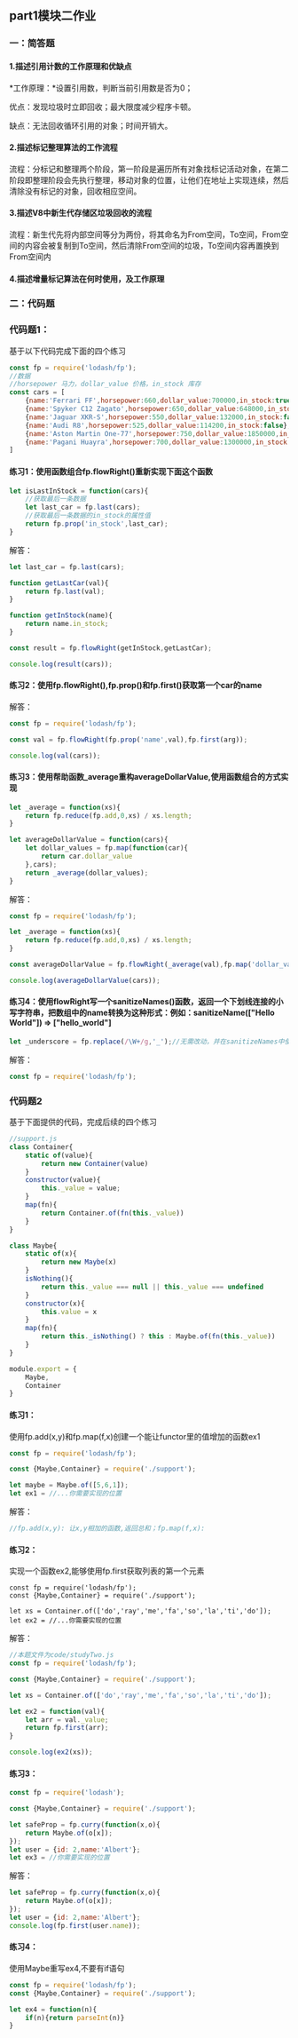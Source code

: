 ## part1模块二作业

### 一：简答题

#### 1.描述引用计数的工作原理和优缺点

*工作原理：*设置引用数，判断当前引用数是否为0；

优点：发现垃圾时立即回收；最大限度减少程序卡顿。

缺点：无法回收循环引用的对象；时间开销大。

#### 2.描述标记整理算法的工作流程

流程：分标记和整理两个阶段，第一阶段是遍历所有对象找标记活动对象，在第二阶段即整理阶段会先执行整理，移动对象的位置，让他们在地址上实现连续，然后清除没有标记的对象，回收相应空间。

#### 3.描述V8中新生代存储区垃圾回收的流程

流程：新生代先将内部空间等分为两份，将其命名为From空间，To空间，From空间的内容会被复制到To空间，然后清除From空间的垃圾，To空间内容再置换到From空间内

#### 4.描述增量标记算法在何时使用，及工作原理

### 二：代码题

### 代码题1：

基于以下代码完成下面的四个练习

```js
const fp = require('lodash/fp');
//数据
//horsepower 马力，dollar_value 价格，in_stock 库存
const cars = [
    {name:'Ferrari FF',horsepower:660,dollar_value:700000,in_stock:true},
    {name:'Spyker C12 Zagato',horsepower:650,dollar_value:648000,in_stock:false},
    {name:'Jaguar XKR-S',horsepower:550,dollar_value:132000,in_stock:false},
    {name:'Audi R8',horsepower:525,dollar_value:114200,in_stock:false},
    {name:'Aston Martin One-77',horsepower:750,dollar_value:1850000,in_stock:true},
    {name:'Pagani Huayra',horsepower:700,dollar_value:1300000,in_stock:false}
]
```

#### 练习1：使用函数组合fp.flowRight()重新实现下面这个函数

```js
let isLastInStock = function(cars){
    //获取最后一条数据
    let last_car = fp.last(cars);
    //获取最后一条数据的in_stock的属性值
    return fp.prop('in_stock',last_car);
}
```

解答：

```js
let last_car = fp.last(cars);

function getLastCar(val){
    return fp.last(val);
}

function getInStock(name){
    return name.in_stock;
}

const result = fp.flowRight(getInStock,getLastCar);

console.log(result(cars));
```

#### 练习2：使用fp.flowRight(),fp.prop()和fp.first()获取第一个car的name

解答：

```js
const fp = require('lodash/fp');

const val = fp.flowRight(fp.prop('name',val),fp.first(arg));

console.log(val(cars));
```

#### 练习3：使用帮助函数_average重构averageDollarValue,使用函数组合的方式实现

```js
let _average = function(xs){
    return fp.reduce(fp.add,0,xs) / xs.length;
}

let averageDollarValue = function(cars){
    let dollar_values = fp.map(function(car){
        return car.dollar_value
    },cars);
    return _average(dollar_values);
}
```

解答：

```js
const fp = require('lodash/fp');

let _average = function(xs){
    return fp.reduce(fp.add,0,xs) / xs.length;
}

const averageDollarValue = fp.flowRight(_average(val),fp.map('dollar_value',cars));

console.log(averageDollarValue(cars));
```

#### 练习4：使用flowRight写一个sanitizeNames()函数，返回一个下划线连接的小写字符串，把数组中的name转换为这种形式：例如：sanitizeName(["Hello World"]) => ["hello_world"]

```js
let _underscore = fp.replace(/\W+/g,'_');//无需改动，并在sanitizeNames中使用它
```

解答：

```js
const fp = require('lodash/fp');


```

### 代码题2

基于下面提供的代码，完成后续的四个练习

```js
//support.js
class Container{
    static of(value){
        return new Container(value)
    }
    constructor(value){
        this._value = value;
    }
    map(fn){
        return Container.of(fn(this._value))
    }
}

class Maybe{
    static of(x){
        return new Maybe(x)
    }
    isNothing(){
        return this._value === null || this._value === undefined
    }
    constructor(x){
        this.value = x
    }
    map(fn){
        return this._isNothing() ? this : Maybe.of(fn(this._value))
    }
}

module.export = {
    Maybe,
    Container
}
```

#### 练习1：

使用fp.add(x,y)和fp.map(f,x)创建一个能让functor里的值增加的函数ex1

```js
const fp = require('lodash/fp');

const {Maybe,Container} = require('./support');

let maybe = Maybe.of([5,6,1]);
let ex1 = //...你需要实现的位置
```

解答：

```js
//fp.add(x,y): 让x,y相加的函数,返回总和；fp.map(f,x):
```

#### 练习2：

实现一个函数ex2,能够使用fp.first获取列表的第一个元素

```
const fp = require('lodash/fp');
const {Maybe,Container} = require('./support');

let xs = Container.of(['do','ray','me','fa','so','la','ti','do']);
let ex2 = //...你需要实现的位置
```

解答：

```js
//本题文件为code/studyTwo.js
const fp = require('lodash/fp');

const {Maybe,Container} = require('./support');

let xs = Container.of(['do','ray','me','fa','so','la','ti','do']);

let ex2 = function(val){
    let arr = val._value;
    return fp.first(arr);
}

console.log(ex2(xs));
```

#### 练习3：



```js
const fp = require('lodash');

const {Maybe,Container} = require('./support');

let safeProp = fp.curry(function(x,o){
    return Maybe.of(o[x]);
});
let user = {id: 2,name:'Albert'};
let ex3 = //你需要实现的位置
```

解答：

```js
let safeProp = fp.curry(function(x,o){
    return Maybe.of(o[x]);
});
let user = {id: 2,name:'Albert'};
console.log(fp.first(user.name));
```

#### 练习4：

使用Maybe重写ex4,不要有if语句

```js
const fp = require('lodash/fp');
const {Maybe,Container} = require('./support');

let ex4 = function(n){
	if(n){return parseInt(n)}
}
```